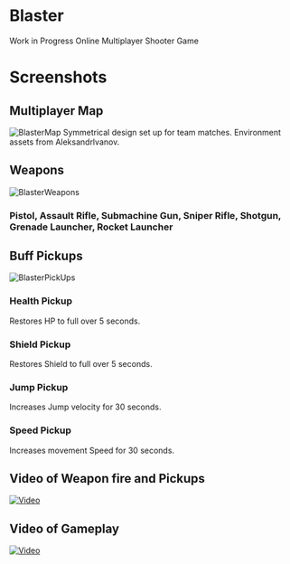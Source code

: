 # Blaster
Work in Progress Online Multiplayer Shooter Game

# Screenshots
## Multiplayer Map
![BlasterMap](https://github.com/jakedusing/blaster/assets/132010022/063703e1-15d0-416f-a9ae-3845440f5e5d)
Symmetrical design set up for team matches.  Environment assets from Aleksandrlvanov.

## Weapons
![BlasterWeapons](https://github.com/jakedusing/blaster/assets/132010022/2a084e59-db6c-46db-9a53-33c2bb8e0cd3)

### Pistol, Assault Rifle, Submachine Gun, Sniper Rifle, Shotgun, Grenade Launcher, Rocket Launcher  

  
## Buff Pickups
![BlasterPickUps](https://github.com/jakedusing/blaster/assets/132010022/d851f851-bca4-43a5-8dee-546972737476)  

### Health Pickup
Restores HP to full over 5 seconds.

### Shield Pickup
Restores Shield to full over 5 seconds.

### Jump Pickup
Increases Jump velocity for 30 seconds.

### Speed Pickup
Increases movement Speed for 30 seconds.


## Video of Weapon fire and Pickups
[![Video](https://img.youtube.com/vi/m5c29sH-QEA/maxresdefault.jpg)](https://www.youtube.com/watch?v=m5c29sH-QEA)

## Video of Gameplay
[![Video](https://img.youtube.com/vi/NwBfEmHT-3w/maxresdefault.jpg)](https://www.youtube.com/watch?v=NwBfEmHT-3w)
